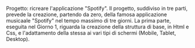 Progetto: ricreare l'applicazione "Spotify".
Il progetto, suddiviso in tre parti, prevede la creazione, partendo da zero, della famosa applicazione musicaale "Spotify" nel tempo massimo di tre giorni. 
La prima parte, eseguita nel Giorno 1, riguarda la creazione della struttura di base, in Html e Css, e l'adattamento della stessa ai vari tipi di schermi (Mobile, Tablet, Desktop).